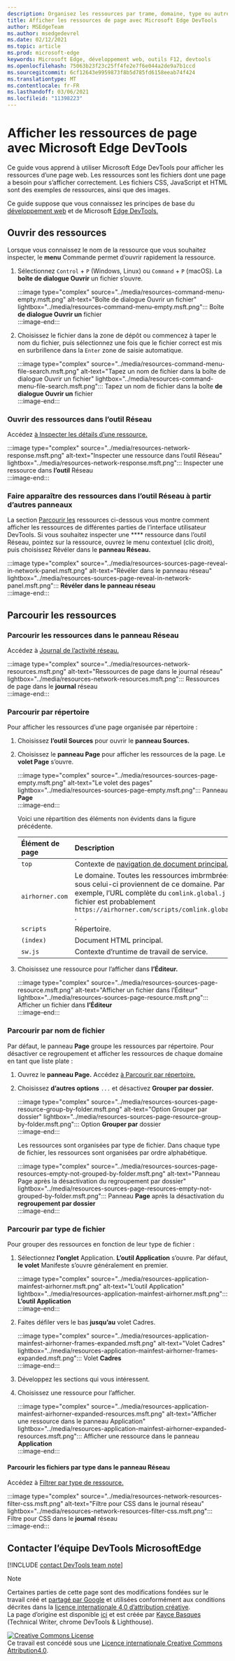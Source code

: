 ```yaml
---
description: Organisez les ressources par trame, domaine, type ou autre critère.
title: Afficher les ressources de page avec Microsoft Edge DevTools
author: MSEdgeTeam
ms.author: msedgedevrel
ms.date: 02/12/2021
ms.topic: article
ms.prod: microsoft-edge
keywords: Microsoft Edge, développement web, outils F12, devtools
ms.openlocfilehash: 75063b23f23c25ff4fe2e7f6e044a2de9a7b1ccd
ms.sourcegitcommit: 6cf12643e9959873f8b5d785fd6158eeab74f424
ms.translationtype: MT
ms.contentlocale: fr-FR
ms.lasthandoff: 03/06/2021
ms.locfileid: "11398223"
---
```

<!-- Copyright Kayce Basques 

   Licensed under the Apache License, Version 2.0 (the "License");
   you may not use this file except in compliance with the License.
   You may obtain a copy of the License at

       https://www.apache.org/licenses/LICENSE-2.0

   Unless required by applicable law or agreed to in writing, software
   distributed under the License is distributed on an "AS IS" BASIS,
   WITHOUT WARRANTIES OR CONDITIONS OF ANY KIND, either express or implied.
   See the License for the specific language governing permissions and
   limitations under the License.  -->  

# <a name="view-page-resources-with-microsoft-edge-devtools"></a>Afficher les ressources de page avec Microsoft Edge DevTools  

Ce guide vous apprend à utiliser Microsoft Edge DevTools pour afficher les ressources d’une page web.  Les ressources sont les fichiers dont une page a besoin pour s’afficher correctement.  Les fichiers CSS, JavaScript et HTML sont des exemples de ressources, ainsi que des images.  

Ce guide suppose que vous connaissez les principes de base du [développement web][MDNLearnWebDevelopment] et de Microsoft [Edge DevTools.][MicrosoftEdgeDevTools]  

## <a name="open-resources"></a>Ouvrir des ressources  

Lorsque vous connaissez le nom de la ressource que vous souhaitez inspecter, le **menu** Commande permet d’ouvrir rapidement la ressource.  

1.  Sélectionnez `Control` + `P` \(Windows, Linux\) ou `Command` + `P` \(macOS\).  La **boîte de dialogue Ouvrir** un fichier s’ouvre.  
    
    :::image type="complex" source="../media/resources-command-menu-empty.msft.png" alt-text="Boîte de dialogue Ouvrir un fichier" lightbox="../media/resources-command-menu-empty.msft.png":::
       Boîte **de dialogue Ouvrir un** fichier  
    :::image-end:::  
    
1.  Choisissez le fichier dans la zone de dépôt ou commencez à taper le nom du fichier, puis sélectionnez une fois que le fichier correct est mis en surbrillence dans la `Enter` zone de saisie automatique.  
    
    :::image type="complex" source="../media/resources-command-menu-file-search.msft.png" alt-text="Tapez un nom de fichier dans la boîte de dialogue Ouvrir un fichier" lightbox="../media/resources-command-menu-file-search.msft.png":::
       Tapez un nom de fichier dans la boîte **de dialogue Ouvrir un** fichier  
    :::image-end:::  
    
### <a name="open-resources-in-the-network-tool"></a>Ouvrir des ressources dans l’outil Réseau  

Accédez [à Inspecter les détails d’une ressource.][DevtoolsNetworkInspectDetailsResource]  

:::image type="complex" source="../media/resources-network-response.msft.png" alt-text="Inspecter une ressource dans l’outil Réseau" lightbox="../media/resources-network-response.msft.png":::
   Inspecter une ressource dans **l’outil** Réseau  
:::image-end:::  

### <a name="reveal-resources-in-the-network-tool-from-other-panels"></a>Faire apparaître des ressources dans l’outil Réseau à partir d’autres panneaux  

La section [Parcourir les](#browse-resources) ressources ci-dessous vous montre comment afficher les ressources de différentes parties de l’interface utilisateur DevTools.  Si vous souhaitez inspecter une **** ressource dans l’outil Réseau, pointez sur la ressource, ouvrez le menu contextuel \(clic droit\), puis choisissez Révéler dans le **panneau Réseau.**  

:::image type="complex" source="../media/resources-sources-page-reveal-in-network-panel.msft.png" alt-text="Révéler dans le panneau réseau" lightbox="../media/resources-sources-page-reveal-in-network-panel.msft.png":::
   **Révéler dans le panneau réseau**  
:::image-end:::  

## <a name="browse-resources"></a>Parcourir les ressources  

### <a name="browse-resources-in-the-network-panel"></a>Parcourir les ressources dans le panneau Réseau  

Accédez à [Journal de l’activité réseau.][DevtoolsNetworkLogActivity]  

:::image type="complex" source="../media/resources-network-resources.msft.png" alt-text="Ressources de page dans le journal réseau" lightbox="../media/resources-network-resources.msft.png":::
   Ressources de page dans le **journal** réseau  
:::image-end:::  

### <a name="browse-by-directory"></a>Parcourir par répertoire  

Pour afficher les ressources d’une page organisée par répertoire :  

1.  Choisissez **l’outil Sources** pour ouvrir le **panneau Sources.**  
1.  Choisissez le **panneau Page** pour afficher les ressources de la page.  Le **volet Page** s’ouvre.  
    
    :::image type="complex" source="../media/resources-sources-page-empty.msft.png" alt-text="Le volet des pages" lightbox="../media/resources-sources-page-empty.msft.png":::
       Panneau **Page**  
    :::image-end:::  
    
    Voici une répartition des éléments non évidents dans la figure précédente.  
    
    | Élément de page | Description |  
    |:--- |:--- |  
    | `top` | Contexte de [navigation de document principal.][MDNInlineFrame] |  
    | `airhorner.com` | Le domaine.  Toutes les ressources imbrmbrées sous celui-ci proviennent de ce domaine.  Par exemple, l’URL complète du `comlink.global.j` fichier est probablement `https://airhorner.com/scripts/comlink.global.js` . |  
    | `scripts` | Répertoire. |  
    | `(index)` | Document HTML principal. |  
    | `sw.js` | Contexte d’runtime de travail de service. |  
    
1.  Choisissez une ressource pour l’afficher dans **l’Éditeur.**  
    
    :::image type="complex" source="../media/resources-sources-page-resource.msft.png" alt-text="Afficher un fichier dans l’Éditeur" lightbox="../media/resources-sources-page-resource.msft.png":::
       Afficher un fichier dans **l’Éditeur**  
    :::image-end:::  
    
### <a name="browse-by-filename"></a>Parcourir par nom de fichier  

Par défaut, le panneau **Page** groupe les ressources par répertoire.  Pour désactiver ce regroupement et afficher les ressources de chaque domaine en tant que liste plate :  

1.  Ouvrez le **panneau Page.**  Accédez [à Parcourir par répertoire.](#browse-by-directory)  
1.  Choisissez **d’autres options** `...` et désactivez **Grouper par dossier.**  
    
    :::image type="complex" source="../media/resources-sources-page-resource-group-by-folder.msft.png" alt-text="Option Grouper par dossier" lightbox="../media/resources-sources-page-resource-group-by-folder.msft.png":::
       Option **Grouper par** dossier  
    :::image-end:::  
    
    Les ressources sont organisées par type de fichier.  Dans chaque type de fichier, les ressources sont organisées par ordre alphabétique.  
    
    :::image type="complex" source="../media/resources-sources-page-resources-empty-not-grouped-by-folder.msft.png" alt-text="Panneau Page après la désactivation du regroupement par dossier" lightbox="../media/resources-sources-page-resources-empty-not-grouped-by-folder.msft.png":::
       Panneau **Page** après la désactivation du **regroupement par dossier**  
    :::image-end:::  
    
### <a name="browse-by-file-type"></a>Parcourir par type de fichier  

Pour grouper des ressources en fonction de leur type de fichier :  

1.  Sélectionnez **l’onglet** Application.  **L’outil Application** s’ouvre.  Par défaut, **le volet** Manifeste s’ouvre généralement en premier.  
    
    :::image type="complex" source="../media/resources-application-mainfest-airhorner.msft.png" alt-text="L’outil Application" lightbox="../media/resources-application-mainfest-airhorner.msft.png":::
       **L’outil Application**  
    :::image-end:::  
    
1.  Faites défiler vers le bas **jusqu’au** volet Cadres.  
    
    :::image type="complex" source="../media/resources-application-mainfest-airhorner-frames-expanded.msft.png" alt-text="Volet Cadres" lightbox="../media/resources-application-mainfest-airhorner-frames-expanded.msft.png":::
       Volet **Cadres**  
    :::image-end:::  
    
1.  Développez les sections qui vous intéressent.  
1.  Choisissez une ressource pour l’afficher.  
    
    :::image type="complex" source="../media/resources-application-mainfest-airhorner-expanded-resources.msft.png" alt-text="Afficher une ressource dans le panneau Application" lightbox="../media/resources-application-mainfest-airhorner-expanded-resources.msft.png":::
       Afficher une ressource dans le panneau **Application**  
    :::image-end:::  
    
#### <a name="browse-files-by-type-in-the-network-panel"></a>Parcourir les fichiers par type dans le panneau Réseau  

Accédez à [Filtrer par type de ressource.][DevtoolsNetworkFilterByResourceType]  

:::image type="complex" source="../media/resources-network-resources-filter-css.msft.png" alt-text="Filtre pour CSS dans le journal réseau" lightbox="../media/resources-network-resources-filter-css.msft.png":::
   Filtre pour CSS dans le **journal** réseau  
:::image-end:::  

## <a name="getting-in-touch-with-the-microsoft-edge-devtools-team"></a>Contacter l’équipe DevTools MicrosoftEdge  

[!INCLUDE [contact DevTools team note](../includes/contact-devtools-team-note.md)]  

<!-- links -->  

[MicrosoftEdgeDevTools]: ../../devtools-guide-chromium/index.md "Outils de développement Microsoft Edge (Chromium) | Documents Microsoft"  
[DevtoolsNetworkFilterByResourceType]: ../network/index.md#filter-by-resource-type "Filtrer par type de ressource : inspecter l’activité réseau dans microsoft Edge DevTools | Documents Microsoft"  
[DevtoolsNetworkInspectDetailsResource]: ../network/index.md#inspect-the-details-of-the-resource "Inspecter les détails de la ressource : inspecter l’activité réseau dans Microsoft Edge DevTools | Documents Microsoft"  
[DevtoolsNetworkLogActivity]: ../network/index.md#log-network-activity "Journal de l’activité réseau : inspecter l’activité réseau dans microsoft Edge DevTools | Documents Microsoft"  

[MDNInlineFrame]: https://developer.mozilla.org/docs/Web/HTML/Element/iframe "<iframe> : l’élément Inline Frame | MDN"  
[MDNLearnWebDevelopment]: https://developer.mozilla.org/docs/Learn "En savoir plus sur les | MDN"  

> [!NOTE]
> Certaines parties de cette page sont des modifications fondées sur le travail créé et [partagé par Google][GoogleSitePolicies] et utilisées conformément aux conditions décrites dans la [licence internationale 4,0 d’attribution créative][CCA4IL].  
> La page d’origine est disponible [ici](https://developers.google.com/web/tools/chrome-devtools/resources/index) et est créée par [Kayce Basques][KayceBasques] \(Technical Writer, chrome DevTools \& Lighthouse\).  

[![Creative Commons License][CCby4Image]][CCA4IL]  
Ce travail est concédé sous une [Licence internationale Creative Commons Attribution4.0][CCA4IL].  

[CCA4IL]: https://creativecommons.org/licenses/by/4.0  
[CCby4Image]: https://i.creativecommons.org/l/by/4.0/88x31.png  
[GoogleSitePolicies]: https://developers.google.com/terms/site-policies  
[KayceBasques]: https://developers.google.com/web/resources/contributors/kaycebasques  
